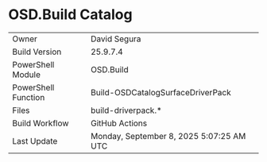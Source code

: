 ﻿# OSD.Build Catalog

| | |
|-|-|
| Owner | David Segura |
| Build Version | 25.9.7.4 |
| PowerShell Module | OSD.Build |
| PowerShell Function | Build-OSDCatalogSurfaceDriverPack |
| Files | build-driverpack.* |
| Build Workflow | GitHub Actions |
| Last Update | Monday, September 8, 2025 5:07:25 AM UTC |

